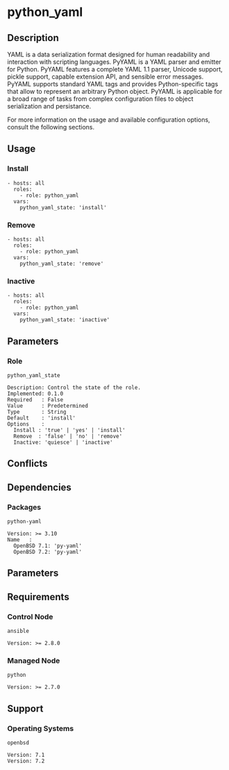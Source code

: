 # python_yaml

## Description

YAML is a data serialization format designed for human readability and
interaction with scripting languages. PyYAML is a YAML parser and emitter for
Python.
PyYAML features a complete YAML 1.1 parser, Unicode support, pickle support,
capable extension API, and sensible error messages. PyYAML supports standard YAML
tags and provides Python-specific tags that allow to represent an arbitrary
Python object.
PyYAML is applicable for a broad range of tasks from complex configuration files
to object serialization and persistance.

For more information on the usage and available configuration options,
consult the following sections.

## Usage

### Install

```
- hosts: all
  roles:
    - role: python_yaml
  vars:
    python_yaml_state: 'install'
```

### Remove

```
- hosts: all
  roles:
    - role: python_yaml
  vars:
    python_yaml_state: 'remove'
```

### Inactive

```
- hosts: all
  roles:
    - role: python_yaml
  vars:
    python_yaml_state: 'inactive'
```

## Parameters

### Role

`python_yaml_state`

    Description: Control the state of the role.
    Implemented: 0.1.0
    Required   : False
    Value      : Predetermined
    Type       : String
    Default    : 'install'
    Options    :
      Install : 'true' | 'yes' | 'install'
      Remove  : 'false' | 'no' | 'remove'
      Inactive: 'quiesce' | 'inactive'

## Conflicts

## Dependencies

### Packages

`python-yaml`

    Version: >= 3.10
    Name   :
      OpenBSD 7.1: 'py-yaml'
      OpenBSD 7.2: 'py-yaml'

## Parameters

## Requirements

### Control Node

`ansible`

    Version: >= 2.8.0

### Managed Node

`python`

    Version: >= 2.7.0

## Support

### Operating Systems

`openbsd`

    Version: 7.1
    Version: 7.2
